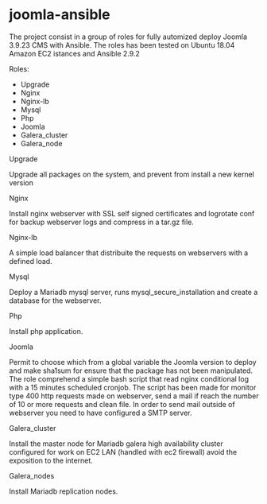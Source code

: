 # joomla-ansible

The project consist in a group of roles for fully automized deploy Joomla 3.9.23 CMS with Ansible. The roles has been tested on Ubuntu 18.04 Amazon EC2 istances and Ansible 2.9.2


Roles:
- Upgrade
- Nginx
- Nginx-lb
- Mysql
- Php
- Joomla
- Galera_cluster
- Galera_node


Upgrade

Upgrade all packages on the system, and prevent from install a new kernel version


Nginx

Install nginx webserver with SSL self signed certificates and logrotate conf for backup webserver logs and compress in a tar.gz file.


Nginx-lb

A simple load balancer that distribuite the requests on webservers with a defined load.


Mysql

Deploy a Mariadb mysql server, runs mysql_secure_installation and create a database for the webserver.


Php

Install php application.


Joomla

Permit to choose which from a global variable the Joomla version to deploy and make sha1sum for ensure that the package has not been manipulated. The role comprehend a simple bash script that read nginx conditional log with a 15 minutes scheduled cronjob. The script has been made for monitor type 400 http requests made on webserver, send a mail if reach the number of 10 or more requests and clean file. In order to send mail outside of webserver you need to have configured a SMTP server. 



Galera_cluster

Install the master node for Mariadb galera high availability cluster configured for work on EC2 LAN (handled with ec2 firewall) avoid the exposition to the internet.


Galera_nodes

Install Mariadb replication nodes.

